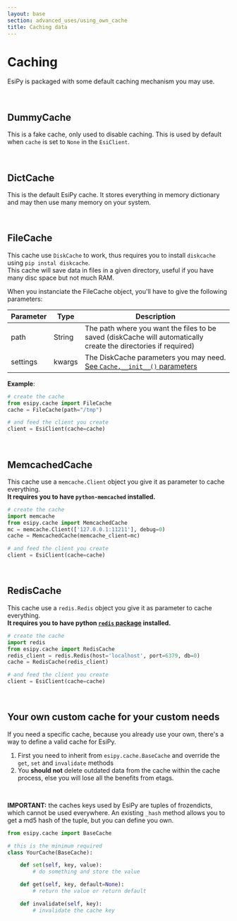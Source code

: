 ```yaml
---
layout: base
section: advanced_uses/using_own_cache
title: Caching data
---
```

# Caching

EsiPy is packaged with some default caching mechanism you may use.

&nbsp;

## DummyCache
This is a fake cache, only used to disable caching. This is used by default when `cache` is set to `None` in the `EsiClient`.

&nbsp;

## DictCache
This is the default EsiPy cache. It stores everything in memory dictionary and may then use many memory on your system.

&nbsp;

## FileCache
This cache use `DiskCache` to work, thus requires you to install `diskcache` using `pip instal diskcache`. <br>
This cache will save data in files in a given directory, useful if you have many disc space but not much RAM.

When you instanciate the FileCache object, you'll have to give the following parameters:

Parameter | Type | Description
--- | --- | ---
path | String | The path where you want the files to be saved (diskCache will automatically create the directories if required)
settings | kwargs | The DiskCache parameters you may need. [See `Cache.__init__()` parameters](http://www.grantjenks.com/docs/diskcache/api.html#cache)

__Example__:
```python
# create the cache
from esipy.cache import FileCache
cache = FileCache(path="/tmp")

# and feed the client you create
client = EsiClient(cache=cache)
```

&nbsp;

## MemcachedCache
This cache use a `memcache.Client` object you give it as parameter to cache everything. <br>
__It requires you to have `python-memcached` installed.__

```python
# create the cache
import memcache
from esipy.cache import MemcachedCache
mc = memcache.Client(['127.0.0.1:11211'], debug=0)
cache = MemcachedCache(memcache_client=mc)

# and feed the client you create
client = EsiClient(cache=cache)
``` 

&nbsp;

## RedisCache
This cache use a `redis.Redis` object you give it as parameter to cache everything. <br>
__It requires you to have python [`redis` package](https://pypi.python.org/pypi/redis) installed.__

```python
# create the cache
import redis
from esipy.cache import RedisCache
redis_client = redis.Redis(host='localhost', port=6379, db=0)
cache = RedisCache(redis_client)

# and feed the client you create
client = EsiClient(cache=cache)
``` 

&nbsp;

## Your own custom cache for your custom needs
If you need a specific cache, because you already use your own, there's a way to define a valid cache for EsiPy.

1. First you need to inherit from `esipy.cache.BaseCache` and override the `get`, `set` and `invalidate` methods
2. You **should not** delete outdated data from the cache within the cache process, else you will lose all the benefits from etags. 

&nbsp;

__IMPORTANT:__ the caches keys used by EsiPy are tuples of frozendicts, which cannot be used everywhere. An existing `_hash` method allows you to get a md5 hash of the tuple, but you can define you own.

```python
from esipy.cache import BaseCache

# this is the minimum required
class YourCache(BaseCache):

    def set(self, key, value):
        # do something and store the value

    def get(self, key, default=None):
        # return the value or return default

    def invalidate(self, key):
        # invalidate the cache key
```

